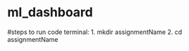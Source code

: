 # ml_dashboard

#steps to run code
    terminal:
        1. mkdir assignmentName
        2. cd assignmentName